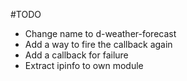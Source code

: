 
#TODO

* Change name to d-weather-forecast
* Add a way to fire the callback again
* Add a callback for failure
* Extract ipinfo to own module
